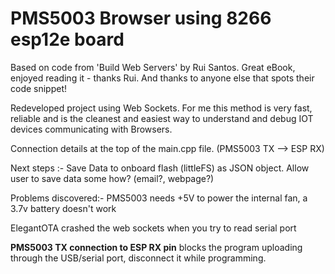 # PMS5003 Browser using 8266 esp12e board
Based on code from 'Build Web Servers' by Rui Santos. Great eBook, enjoyed reading it - thanks Rui. And thanks to anyone else that spots their code snippet! 

Redeveloped project using Web Sockets. For me this method is very fast, reliable and is the cleanest and easiest way to understand and debug IOT devices communicating with Browsers.

Connection details at the top of the main.cpp file. (PMS5003 TX --> ESP RX)

Next steps :- 
  Save Data to onboard flash (littleFS) as JSON object.
  Allow user to save data some how? (email?, webpage?)
  
Problems discovered:-
  PMS5003 needs +5V to power the internal fan, a 3.7v battery doesn't work
  
  ElegantOTA crashed the web sockets when you try to read serial port
  
  **PMS5003 TX connection to ESP RX pin** blocks the program uploading through the USB/serial port, disconnect it while programming.
  
  
